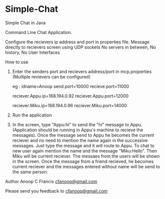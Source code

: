 # Simple-Chat
Simple Chat in Java

Command Line Chat Application.

  Configure the recievers ip address and port in properties file. 
  Message directly to recievers screen using UDP sockets
  No servers in between, No history, No User Interfaces
  
  
How to use

  1)  Enter the senders port and recievers address/port in mcp.properties (Multiple revievers can be configured)
    
      eg :
         idname=Anoop
         send.port=10000
         recieve.port=11000
         
         reciever.Appu.ip=168.194.0.92
         reciever.Appu.port=12000
         
         reciever.Miku.ip=168.194.0.96
         reciever.Miku.port=14000
        
  2)  Run the application
  
  3)  In the screen, type "Appu:hi" to send the "hi" message to Appu. (Application should be running in Appu's machine to recieve the messages). Once the message send to Appu he becomes the current reciever and no need to mention the name again in the successive messages. Just type the message and it will route to Appu. To chat to new user again mention the name and the message "Miku:Hello". Then Miku will be current reciever.
      The messaes from the users will be shown in the screen. Once the message from a friend recieved, he becomes current reciever and the messages entered without name will be send to the same person.
            
      
Author
  Anoop C Francis
  cfanoop@gmail.com
  
  
Please send you feedback to cfanoop@gmail.com


  
 
  
  
  
  

